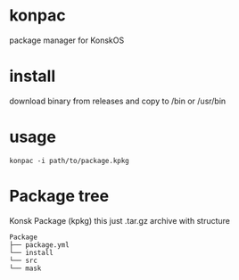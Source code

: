 # konpac
package manager for KonskOS
# install
download binary from releases and copy to /bin or /usr/bin
# usage
```konpac -i path/to/package.kpkg```
# Package tree
Konsk Package (kpkg) this just .tar.gz archive with structure 
```
Package
├── package.yml
└── install
└── src
└── mask
```

